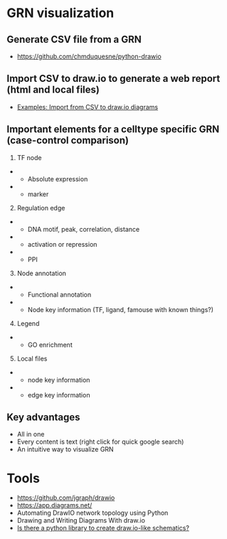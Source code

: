 
# GRN visualization

## Generate CSV file from a GRN
- https://github.com/chmduquesne/python-drawio

## Import CSV to draw.io to generate a web report (html and local files)
- [Examples: Import from CSV to draw.io diagrams](https://drawio-app.com/import-from-csv-to-drawio/)


## Important elements for a celltype specific GRN (case-control comparison)
1. TF node
- - Absolute expression
- - marker
2. Regulation edge 
- - DNA motif, peak, correlation, distance
- - activation or repression
- - PPI
3. Node annotation
- - Functional annotation
- - Node key information (TF, ligand, famouse with known things?)
4. Legend
- - GO enrichment
5. Local files
- - node key information
- - edge key information

## Key advantages
- All in one
- Every content is text (right click for quick google search)
- An intuitive way to visualize GRN

# Tools
- https://github.com/jgraph/drawio
- https://app.diagrams.net/
- Automating DrawIO network topology using Python
- Drawing and Writing Diagrams With draw.io
- [Is there a python library to create draw.io-like schematics?](https://softwarerecs.stackexchange.com/questions/71267/is-there-a-python-library-to-create-draw-io-like-schematics)
